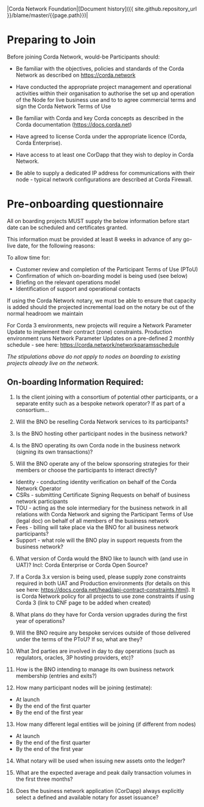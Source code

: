|Corda Network Foundation|[Document history]({{ site.github.repository_url }}/blame/master/{{page.path}})|

Preparing to Join
=================

Before joining Corda Network, would-be Participants should:

* Be familiar with the objectives, policies and standards of the Corda Network as described on https://corda.network

* Have conducted the appropriate project management and operational activities within their organisation to authorise the set up and operation of the Node for live business use and to to agree commercial terms and sign the Corda Network Terms of Use

* Be familiar with Corda and key Corda concepts as described in the Corda documentation (https://docs.corda.net)

* Have agreed to license Corda under the appropriate licence (Corda, Corda Enterprise). 

* Have access to at least one CorDapp that they wish to deploy in Corda Network.

* Be able to supply a dedicated IP address for communications with their node - typical network configurations are described at Corda Firewall. 

Pre-onboarding questionnaire
============================

All on boarding projects MUST supply the below information before start date can be scheduled and certificates granted.

This information must be provided at least 8 weeks in advance of any go-live date, for the following reasons:

To allow time for:
* Customer review and completion of the Participant Terms of Use (PToU)
* Confirmation of which on-boarding model is being used (see below)
* Briefing on the relevant operations model
* Identification of support and operational contacts

If using the Corda Network notary, we must be able to ensure that capacity is added should the projected incremental load on the notary be out of the normal headroom we maintain

For Corda 3 environments, new projects will require a Network Parameter Update to implement their contract (zone) constraints. Production environment runs Network Parameter Updates on a pre-defined 2 monthly schedule - see here: https://corda.network/networkparamsschedule

*The stipulations above do not apply to nodes on boarding to existing projects already live on the network.*

On-boarding Information Required:
--------------------------------

1. Is the client joining with a consortium of potential other participants, or a separate entity such as a bespoke network operator? If as part of a consortium...

2. Will the BNO be reselling Corda Network services to its participants?

3. Is the BNO hosting other participant nodes in the business network?

4. Is the BNO operating its own Corda node in the business network (signing its own transactions)?

5. Will the BNO operate any of the below sponsoring strategies for their members or choose the participants to interact directly?
* Identity - conducting identity verification on behalf of the Corda Network Operator
* CSRs - submitting Certificate Signing Requests on behalf of business network participants
* TOU - acting as the sole intermediary for the business network in all relations with Corda Network and signing the Participant Terms of Use (legal doc) on behalf of all members of the business network
* Fees - billing will take place via the BNO for all business network participants?
* Support - what role will the BNO play in support requests from the business network?

6. What version of Corda would the BNO like to launch with (and use in UAT)? 
Incl: Corda Enterprise or Corda Open Source?

7. If a Corda 3.x version is being used, please supply zone constraints required in both UAT and Production environments (for details on this see here: https://docs.corda.net/head/api-contract-constraints.html). It is Corda Network policy for all projects to use zone constraints if using Corda 3 (link to CNF page to be added when created)

8. What plans do they have for Corda version upgrades during the first year of operations?

9. Will the BNO require any bespoke services outside of those delivered under the terms of the PToU? If so, what are they?

10. What 3rd parties are involved in day to day operations (such as regulators, oracles, 3P hosting providers, etc)?

11. How is the BNO intending to manage its own business network membership (entries and exits?)

12. How many participant nodes will be joining (estimate):
- At launch
- By the end of the first quarter 
- By the end of the first year 

13. How many different legal entities will be joining (if different from nodes)
- At launch
- By the end of the first quarter 
- By the end of the first year 

14. What notary will be used when issuing new assets onto the ledger?

15. What are the expected average and peak daily transaction volumes in the first three months?

16. Does the business network application (CorDapp) always explicitly select a defined and available notary for asset issuance?
